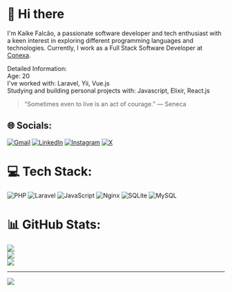# 👋 Hi there

I'm Kaíke Falcão, a passionate software developer and tech enthusiast with a keen interest in exploring different programming languages and technologies. Currently, I work as a Full Stack Software Developer at [Conexa](https://conexa.app/).

Detailed Information:<br>
Age: 20<br>
I've worked with: Laravel, Yii, Vue.js<br>
Studying and building personal projects with: Javascript, Elixir, React.js

> “Sometimes even to live is an act of courage.” — Seneca


## 🌐 Socials:
[![Gmail](https://img.shields.io/badge/Gmail-D14836.svg?style=for-the-badge&logo=gmail&logoColor=white)](mailto:kaikelfalcao@gmail.com) [![LinkedIn](https://img.shields.io/badge/LinkedIn-0077B5?style=for-the-badge&logo=linkedin&logoColor=white)](https://www.linkedin.com/in/kaikefalcao/) [![Instagram](https://img.shields.io/badge/Instagram-%23E4405F.svg?style=for-the-badge&logo=Instagram&logoColor=white)](https://www.instagram.com/kaikelfalcao/) [![X](https://img.shields.io/badge/X-%23000000.svg?style=for-the-badge&logo=X&logoColor=white)](https://twitter.com/kaikelime)

# 💻 Tech Stack:
![PHP](https://img.shields.io/badge/php-%23777BB4.svg?style=for-the-badge&logo=php&logoColor=white) ![Laravel](https://img.shields.io/badge/laravel-%23FF2D20.svg?style=for-the-badge&logo=laravel&logoColor=white) ![JavaScript](https://img.shields.io/badge/javascript-%23323330.svg?style=for-the-badge&logo=javascript&logoColor=%23F7DF1E) ![Nginx](https://img.shields.io/badge/nginx-%23009639.svg?style=for-the-badge&logo=nginx&logoColor=white) ![SQLite](https://img.shields.io/badge/sqlite-%2307405e.svg?style=for-the-badge&logo=sqlite&logoColor=white) ![MySQL](https://img.shields.io/badge/mysql-4479A1.svg?style=for-the-badge&logo=mysql&logoColor=white)
# 📊 GitHub Stats:
![](https://github-readme-stats.vercel.app/api?username=kaikelfalcao&theme=dark&hide_border=false&include_all_commits=true&count_private=false)<br/>
![](https://github-readme-streak-stats.herokuapp.com/?user=kaikelfalcao&theme=dark&hide_border=false)<br/>
![](https://github-readme-stats.vercel.app/api/top-langs/?username=kaikelfalcao&theme=dark&hide_border=false&include_all_commits=true&count_private=false&layout=compact)

---
[![](https://visitcount.itsvg.in/api?id=kaikelfalcao&icon=1&color=6)](https://visitcount.itsvg.in)
